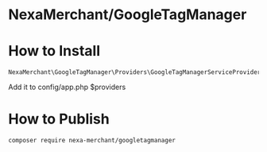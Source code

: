 # NexaMerchant/GoogleTagManager

# How to Install


```
NexaMerchant\GoogleTagManager\Providers\GoogleTagManagerServiceProvider::class,
```
Add it to config/app.php $providers

# How to Publish

```
composer require nexa-merchant/googletagmanager
```

